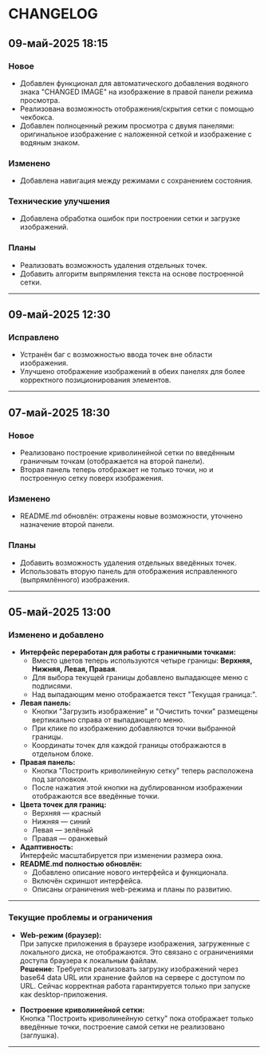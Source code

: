 # CHANGELOG

## 09-май-2025 18:15

### Новое

- Добавлен функционал для автоматического добавления водяного знака "CHANGED IMAGE" на изображение в правой панели режима просмотра.
- Реализована возможность отображения/скрытия сетки с помощью чекбокса.
- Добавлен полноценный режим просмотра с двумя панелями: оригинальное изображение с наложенной сеткой и изображение с водяным знаком.

### Изменено

- Добавлена навигация между режимами с сохранением состояния.

### Технические улучшения

- Добавлена обработка ошибок при построении сетки и загрузке изображений.

### Планы

- Реализовать возможность удаления отдельных точек.
- Добавить алгоритм выпрямления текста на основе построенной сетки.

---

## 09-май-2025 12:30

### Исправлено

- Устранён баг с возможностью ввода точек вне области изображения.
- Улучшено отображение изображений в обеих панелях для более корректного позиционирования элементов.

---

## 07-май-2025 18:30

### Новое

- Реализовано построение криволинейной сетки по введённым граничным точкам (отображается на второй панели).
- Вторая панель теперь отображает не только точки, но и построенную сетку поверх изображения.

### Изменено

- README.md обновлён: отражены новые возможности, уточнено назначение второй панели.

### Планы

- Добавить возможность удаления отдельных введённых точек.
- Использовать вторую панель для отображения исправленного (выпрямлённого) изображения.

---

## 05-май-2025 13:00

### Изменено и добавлено

- **Интерфейс переработан для работы с граничными точками:**
  - Вместо цветов теперь используются четыре границы: **Верхняя, Нижняя, Левая, Правая**.
  - Для выбора текущей границы добавлено выпадающее меню с подписями.
  - Над выпадающим меню отображается текст "Текущая граница:".
- **Левая панель:**
  - Кнопки "Загрузить изображение" и "Очистить точки" размещены вертикально справа от выпадающего меню.
  - При клике по изображению добавляются точки выбранной границы.
  - Координаты точек для каждой границы отображаются в отдельном блоке.
- **Правая панель:**
  - Кнопка "Построить криволинейную сетку" теперь расположена под заголовком.
  - После нажатия этой кнопки на дублированном изображении отображаются все введённые точки.
- **Цвета точек для границ:**  
  - Верхняя — красный  
  - Нижняя — синий  
  - Левая — зелёный  
  - Правая — оранжевый
- **Адаптивность:**  
  Интерфейс масштабируется при изменении размера окна.
- **README.md полностью обновлён:**
  - Добавлено описание нового интерфейса и функционала.
  - Включён скриншот интерфейса.
  - Описаны ограничения web-режима и планы по развитию.

---

### Текущие проблемы и ограничения

- **Web-режим (браузер):**  
  При запуске приложения в браузере изображения, загруженные с локального диска, не отображаются. Это связано с ограничениями доступа браузера к локальным файлам.  
  **Решение:** Требуется реализовать загрузку изображений через base64 data URL или хранение файлов на сервере с доступом по URL. Сейчас корректная работа гарантируется только при запуске как desktop-приложения.

- **Построение криволинейной сетки:**  
  Кнопка "Построить криволинейную сетку" пока отображает только введённые точки, построение самой сетки не реализовано (заглушка).

---
